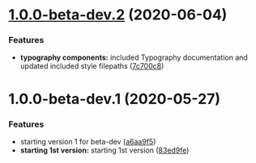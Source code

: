 # [1.0.0-beta-dev.2](http://bitbucket.org/uclaucomm/ucla-bruin-components/compare/v1.0.0-beta-dev.1...v1.0.0-beta-dev.2) (2020-06-04)


### Features

* **typography components:** included Typography documentation and updated included style filepaths ([7c700c8](http://bitbucket.org/uclaucomm/ucla-bruin-components/commits/7c700c87886d9bfbd2db2c3d95c3920aa24e0d79))

# 1.0.0-beta-dev.1 (2020-05-27)


### Features

* starting version 1 for beta-dev ([a6aa9f5](http://bitbucket.org/uclaucomm/ucla-bruin-components/commits/a6aa9f5bea69d361ef925cd688dd991ca2af6586))
* **starting 1st version:** starting 1st version ([83ed9fe](http://bitbucket.org/uclaucomm/ucla-bruin-components/commits/83ed9feb4ad858b82f9d569288c779bb70047aae))
